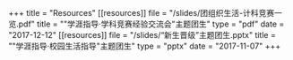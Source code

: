 +++
title = "Resources"
[[resources]]
  file = "/slides/团组织生活-计科竞赛一览.pdf"
  title = "\"学涯指导·学科竞赛经验交流会\"主题团生"
  type = "pdf"
  date = "2017-12-12" 
[[resources]]
  file = "/slides/“新生晋级”主题团生.pptx"
  title = "\"学涯指导·校园生活指导\"主题团生"
  type = "pptx"
  date = "2017-11-07"
+++